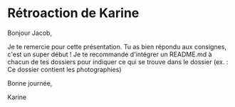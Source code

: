 # Rétroaction de Karine

Bonjour Jacob,

Je te remercie pour cette présentation. Tu as bien répondu aux consignes, c'est un super début ! 
Je te recommande d'intégrer un README.md à chacun de tes dossiers pour indiquer ce qui se trouve dans le dossier (ex. : Ce dossier contient les photographies)

Bonne journée,

Karine
